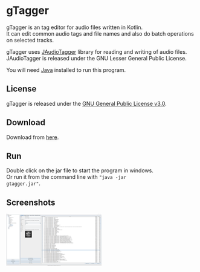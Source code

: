 # gTagger
gTagger is an tag editor for audio files written in Kotlin. <br />
It can edit common audio tags and file names and also do batch operations on selected tracks.<br />

gTagger uses [JAudioTagger](http://www.jthink.net/jaudiotagger) library for reading and writing of audio files.<br />
JAudioTagger is released under the GNU Lesser General Public License.<br />

You will need [Java](http://java.com) installed to run this program.<br />

## License
gTagger is released under the [GNU General Public License v3.0](LICENSE).<br />

## Download
Download from [here](https://github.com/gnuwimp/gtagger/releases).<br />

## Run
Double click on the jar file to start the program in windows.<br />
Or run it from the command line with <code>"java -jar gtagger.jar"</code>.<br />

## Screenshots
<img src="images/gtagger.png" width="50%" height="50%"/><br />
